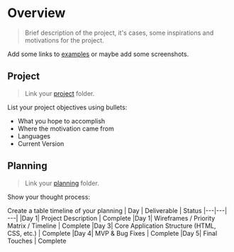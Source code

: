 # Overview
> Brief description of the project, it's cases, some inspirations and motivations for the project.

Add some links to [examples](https://github.com/Rayfall/Repo_Structure_Template/tree/master/Project) or maybe add some screenshots.

## Project 

> Link your [project](https://github.com/Rayfall/Repo_Structure_Template/tree/master/Project) folder.

List your project objectives using bullets:
- What you hope to accomplish
- Where the motivation came from
- Languages
- Current Version

## Planning

> Link your [planning](https://github.com/Rayfall/Repo_Structure_Template/tree/master/Planning) folder.

Show your thought process:

Create a table timeline of your planning
|  Day | Deliverable | Status
|---|---| ---|
|Day 1| Project Description | Complete
|Day 1| Wireframes / Priority Matrix / Timeline | Complete
|Day 3| Core Application Structure (HTML, CSS, etc.) | Complete
|Day 4| MVP & Bug Fixes | Complete
|Day 5| Final Touches | Complete
